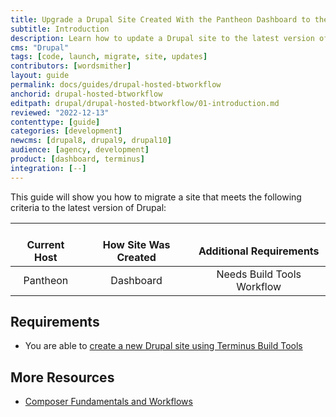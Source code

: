 ```yaml
---
title: Upgrade a Drupal Site Created With the Pantheon Dashboard to the Latest Version of Drupal + Build Tools
subtitle: Introduction
description: Learn how to update a Drupal site to the latest version of Drupal
cms: "Drupal"
tags: [code, launch, migrate, site, updates]
contributors: [wordsmither]
layout: guide
permalink: docs/guides/drupal-hosted-btworkflow
anchorid: drupal-hosted-btworkflow
editpath: drupal/drupal-hosted-btworkflow/01-introduction.md
reviewed: "2022-12-13"
contenttype: [guide]
categories: [development]
newcms: [drupal8, drupal9, drupal10]
audience: [agency, development]
product: [dashboard, terminus]
integration: [--]
---
```


This guide will show you how to migrate a site that meets the following criteria to the latest version of Drupal:

| <i class="fa fa-cloud"></i><br/> Current Host | <i class="fa fa-wrench"></i><br/> How Site Was Created <Popover title="Site Creation" content="What is the method you used to create the site?" /> | <i class="fa fa-exclamation-circle"></i><br/> Additional Requirements <Popover title="Additional Requirements" content="Any other features that must be in place, or that are desired." /> |
|:---------------------------------------------:|:--------------------------------------------------------------------------------------------------------------------------------------------------:|:------------------------------------------------------------------------------------------------------------------------------------------------------------------------------------------------------:|
|                   Pantheon                    |                                                                     Dashboard                                                                      |                                                                                       Needs Build Tools Workflow                                                                                       |

<Partial file="drupal/see-landing.md" />

<Partial file="drupal/commit-history.md" />

## Requirements

<Partial file="drupal/upgrade-site-requirements-from-drupal-recommended.md" />

- You are able to [create a new Drupal site using Terminus Build Tools](/guides/build-tools/create-project/#create-a-build-tools-project)

## More Resources

- [Composer Fundamentals and Workflows](/guides/composer)
